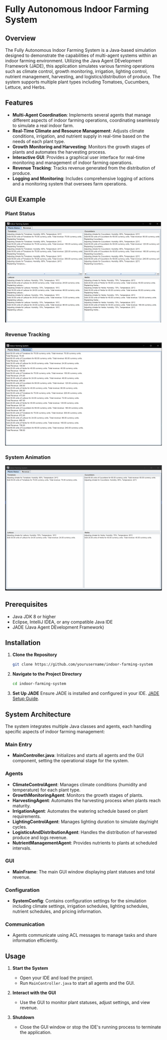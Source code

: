 # Fully Autonomous Indoor Farming System

## Overview

The Fully Autonomous Indoor Farming System is a Java-based simulation designed to demonstrate the capabilities of multi-agent systems within an indoor farming environment. Utilizing the Java Agent DEvelopment Framework (JADE), this application simulates various farming operations such as climate control, growth monitoring, irrigation, lighting control, nutrient management, harvesting, and logistics/distribution of produce. The system supports multiple plant types including Tomatoes, Cucumbers, Lettuce, and Herbs.

## Features
- **Multi-Agent Coordination**: Implements several agents that manage different aspects of indoor farming operations, coordinating seamlessly to simulate a real indoor farm.
- **Real-Time Climate and Resource Management**: Adjusts climate conditions, irrigation, and nutrient supply in real-time based on the needs of each plant type.
- **Growth Monitoring and Harvesting**: Monitors the growth stages of plants and automates the harvesting process.
- **Interactive GUI**: Provides a graphical user interface for real-time monitoring and management of indoor farming operations.
- **Revenue Tracking**: Tracks revenue generated from the distribution of produce.
- **Logging and Monitoring**: Includes comprehensive logging of actions and a monitoring system that oversees farm operations.

## GUI Example

### Plant Status
![Plant Status](sources/pos1.png)

### Revenue Tracking
![Revenue Tracking](sources/pos2.png)

### System Animation
![System Animation](sources/Animation.gif)

## Prerequisites
- Java JDK 8 or higher
- Eclipse, IntelliJ IDEA, or any compatible Java IDE
- JADE (Java Agent DEvelopment Framework)

## Installation

1. **Clone the Repository**
   ```bash
   git clone https://github.com/yourusername/indoor-farming-system
   ```
   
2. **Navigate to the Project Directory**
   ```bash
   cd indoor-farming-system
   ```

3. **Set Up JADE**
   Ensure JADE is installed and configured in your IDE. [JADE Setup Guide](https://jade.tilab.com/documentation/tutorials-guides/).

## System Architecture

The system integrates multiple Java classes and agents, each handling specific aspects of indoor farming management:

### Main Entry
- **MainController.java**: Initializes and starts all agents and the GUI component, setting the operational stage for the system.

### Agents 
- **ClimateControlAgent**: Manages climate conditions (humidity and temperature) for each plant type.
- **GrowthMonitoringAgent**: Monitors the growth stages of plants.
- **HarvestingAgent**: Automates the harvesting process when plants reach maturity.
- **IrrigationAgent**: Automates the watering schedule based on plant requirements.
- **LightingControlAgent**: Manages lighting duration to simulate day/night cycles.
- **LogisticsAndDistributionAgent**: Handles the distribution of harvested produce and logs revenue.
- **NutrientManagementAgent**: Provides nutrients to plants at scheduled intervals.

### GUI
- **MainFrame**: The main GUI window displaying plant statuses and total revenue.

### Configuration
- **SystemConfig**: Contains configuration settings for the simulation including climate settings, irrigation schedules, lighting schedules, nutrient schedules, and pricing information.

### Communication
- Agents communicate using ACL messages to manage tasks and share information efficiently.

## Usage

1. **Start the System**
   - Open your IDE and load the project.
   - Run `MainController.java` to start all agents and the GUI.

2. **Interact with the GUI**
   - Use the GUI to monitor plant statuses, adjust settings, and view revenue.

3. **Shutdown**
   - Close the GUI window or stop the IDE's running process to terminate the application.




